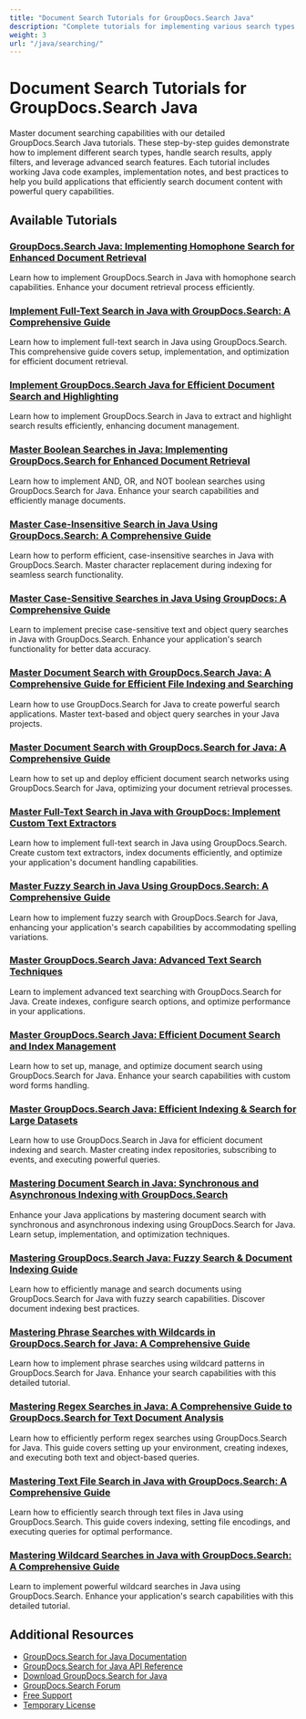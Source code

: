 ```yaml
---
title: "Document Search Tutorials for GroupDocs.Search Java"
description: "Complete tutorials for implementing various search types including boolean, fuzzy, phrase, wildcard, and regular expression searches using GroupDocs.Search for Java."
weight: 3
url: "/java/searching/"
---
```


# Document Search Tutorials for GroupDocs.Search Java

Master document searching capabilities with our detailed GroupDocs.Search Java tutorials. These step-by-step guides demonstrate how to implement different search types, handle search results, apply filters, and leverage advanced search features. Each tutorial includes working Java code examples, implementation notes, and best practices to help you build applications that efficiently search document content with powerful query capabilities.

## Available Tutorials

### [GroupDocs.Search Java&#58; Implementing Homophone Search for Enhanced Document Retrieval](./groupdocs-search-java-homophone-guide/)
Learn how to implement GroupDocs.Search in Java with homophone search capabilities. Enhance your document retrieval process efficiently.

### [Implement Full-Text Search in Java with GroupDocs.Search&#58; A Comprehensive Guide](./implement-full-text-search-java-groupdocs-search/)
Learn how to implement full-text search in Java using GroupDocs.Search. This comprehensive guide covers setup, implementation, and optimization for efficient document retrieval.

### [Implement GroupDocs.Search Java for Efficient Document Search and Highlighting](./implement-groupdocs-search-java-document-search/)
Learn how to implement GroupDocs.Search in Java to extract and highlight search results efficiently, enhancing document management.

### [Master Boolean Searches in Java&#58; Implementing GroupDocs.Search for Enhanced Document Retrieval](./implement-boolean-searches-groupdocs-java/)
Learn how to implement AND, OR, and NOT boolean searches using GroupDocs.Search for Java. Enhance your search capabilities and efficiently manage documents.

### [Master Case-Insensitive Search in Java Using GroupDocs.Search&#58; A Comprehensive Guide](./master-case-insensitive-search-java-groupdocs-search/)
Learn how to perform efficient, case-insensitive searches in Java with GroupDocs.Search. Master character replacement during indexing for seamless search functionality.

### [Master Case-Sensitive Searches in Java Using GroupDocs&#58; A Comprehensive Guide](./master-case-sensitive-searches-java-groupdocs/)
Learn to implement precise case-sensitive text and object query searches in Java with GroupDocs.Search. Enhance your application's search functionality for better data accuracy.

### [Master Document Search with GroupDocs.Search Java&#58; A Comprehensive Guide for Efficient File Indexing and Searching](./master-document-search-groupdocs-java/)
Learn how to use GroupDocs.Search for Java to create powerful search applications. Master text-based and object query searches in your Java projects.

### [Master Document Search with GroupDocs.Search for Java&#58; A Comprehensive Guide](./mastering-document-search-groupdocs-java/)
Learn how to set up and deploy efficient document search networks using GroupDocs.Search for Java, optimizing your document retrieval processes.

### [Master Full-Text Search in Java with GroupDocs&#58; Implement Custom Text Extractors](./java-full-text-search-groupdocs-custom-extractor/)
Learn how to implement full-text search in Java using GroupDocs.Search. Create custom text extractors, index documents efficiently, and optimize your application's document handling capabilities.

### [Master Fuzzy Search in Java Using GroupDocs.Search&#58; A Comprehensive Guide](./master-fuzzy-search-java-groupdocs/)
Learn how to implement fuzzy search with GroupDocs.Search for Java, enhancing your application's search capabilities by accommodating spelling variations.

### [Master GroupDocs.Search Java&#58; Advanced Text Search Techniques](./groupdocs-search-java-advanced-text-search-guide/)
Learn to implement advanced text searching with GroupDocs.Search for Java. Create indexes, configure search options, and optimize performance in your applications.

### [Master GroupDocs.Search Java&#58; Efficient Document Search and Index Management](./groupdocs-search-java-efficient-document-search/)
Learn how to set up, manage, and optimize document search using GroupDocs.Search for Java. Enhance your search capabilities with custom word forms handling.

### [Master GroupDocs.Search Java&#58; Efficient Indexing & Search for Large Datasets](./master-groupdocs-search-java-indexing-search/)
Learn how to use GroupDocs.Search in Java for efficient document indexing and search. Master creating index repositories, subscribing to events, and executing powerful queries.

### [Mastering Document Search in Java&#58; Synchronous and Asynchronous Indexing with GroupDocs.Search](./master-groupdocs-search-java-document-indexing/)
Enhance your Java applications by mastering document search with synchronous and asynchronous indexing using GroupDocs.Search for Java. Learn setup, implementation, and optimization techniques.

### [Mastering GroupDocs.Search Java&#58; Fuzzy Search & Document Indexing Guide](./groupdocs-search-java-fuzzy-document-indexing/)
Learn how to efficiently manage and search documents using GroupDocs.Search for Java with fuzzy search capabilities. Discover document indexing best practices.

### [Mastering Phrase Searches with Wildcards in GroupDocs.Search for Java&#58; A Comprehensive Guide](./groupdocs-search-java-phrase-wildcard/)
Learn how to implement phrase searches using wildcard patterns in GroupDocs.Search for Java. Enhance your search capabilities with this detailed tutorial.

### [Mastering Regex Searches in Java&#58; A Comprehensive Guide to GroupDocs.Search for Text Document Analysis](./groupdocs-search-java-regex-tutorial/)
Learn how to efficiently perform regex searches using GroupDocs.Search for Java. This guide covers setting up your environment, creating indexes, and executing both text and object-based queries.

### [Mastering Text File Search in Java with GroupDocs.Search&#58; A Comprehensive Guide](./master-text-searching-java-groupdocs/)
Learn how to efficiently search through text files in Java using GroupDocs.Search. This guide covers indexing, setting file encodings, and executing queries for optimal performance.

### [Mastering Wildcard Searches in Java with GroupDocs.Search&#58; A Comprehensive Guide](./wildcard-searches-groupdocs-java-guide/)
Learn to implement powerful wildcard searches in Java using GroupDocs.Search. Enhance your application's search capabilities with this detailed tutorial.

## Additional Resources

- [GroupDocs.Search for Java Documentation](https://docs.groupdocs.com/search/java/)
- [GroupDocs.Search for Java API Reference](https://reference.groupdocs.com/search/java/)
- [Download GroupDocs.Search for Java](https://releases.groupdocs.com/search/java/)
- [GroupDocs.Search Forum](https://forum.groupdocs.com/c/search)
- [Free Support](https://forum.groupdocs.com/)
- [Temporary License](https://purchase.groupdocs.com/temporary-license/)
